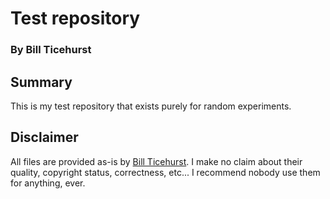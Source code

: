 # Test repository
### By Bill Ticehurst

## Summary
This is my test repository that exists purely for random experiments.

## Disclaimer
All files are provided as-is by [Bill Ticehurst](http://www.ticehurst.com).  I make no claim about
their quality, copyright status, correctness, etc... I recommend nobody use them for anything, ever.

